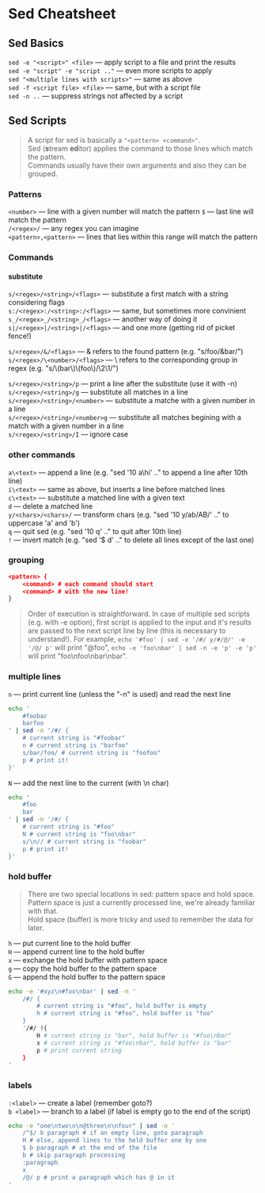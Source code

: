 # Sed Cheatsheet

## Sed Basics

`sed -e "<script>" <file>` — apply script to a file and print the results  
`sed -e "script" -e "script .."` — even more scripts to apply  
`sed "<multiple lines with scripts>"` — same as above  
`sed -f <script file> <file>` — same, but with a script file  
`sed -n ..` — suppress strings not affected by a script


## Sed Scripts
 
> A script for sed is basically a `"<pattern> <command>"`.  
> Sed (**s**tream **ed**itor) applies the command to those lines which match the pattern.  
> Commands usually have their own arguments and also they can be grouped.

### Patterns
`<number>` — line with a given number will match the pattern
`$` — last line will match the pattern  
`/<regex>/` — any regex you can imagine  
`<pattern>,<pattern>` — lines that lies within this range will match the pattern

### Commands

#### substitute
`s/<regex>/<string>/<flags>` — substitute a first match with a string considering flags  
`s:/<regex>:/<string>:/<flags>` — same, but sometimes more convinient  
`s_/<regex>_/<string>_/<flags>` — another way of doing it  
`s|/<regex>|/<string>|/<flags>` — and one more (getting rid of picket fence!)

`s/<regex>/&/<flags>` — & refers to the found pattern (e.g. "s/foo/&bar/")  
`s/<regex>/\<number>/<flags>` — \ refers to the corresponding group in regex (e.g. "s/\\(bar\\)\\(foo\\)/\2\1/")

`s/<regex>/<string>/p` — print a line after the substitute (use it with -n)  
`s/<regex>/<string>/g` — substitute all matches in a line  
`s/<regex>/<string>/<number>` — substitute a matche with a given number in a line  
`s/<regex>/<string>/<number>g` — substitute all matches begining with a match with a given number in a line  
`s/<regex>/<string>/I` — ignore case

### other commands
`a\<text>` — append a line (e.g. "sed '10 a\hi' .." to append a line after 10th line)  
`i\<text>` — same as above, but inserts a line before matched lines  
`c\<text>` — substitute a matched line with a given text  
`d` — delete a matched line  
`y/<chars>/<chars>/` — transform chars (e.g. "sed '10 y/ab/AB/' .." to uppercase 'a' and 'b')  
`q` — quit sed (e.g. "sed '10 q' .." to quit after 10th line)  
`!` — invert match (e.g. "sed '$ d' .." to delete all lines except of the last one)

### grouping
```sed
<pattern> {
	<command> # each command should start
	<command> # with the new line!
}
```
> Order of execution is straightforward. 
> In case of multiple sed scripts (e.g. with -e option), 
> first script is applied to the input and it's results are passed to the next script line by line (this is necessary to understand!). For example, `echo '#foo' | sed -e '/#/ y/#/@/' -e '/@/ p'` will print "@foo", `echo -e 'foo\nbar' | sed -n -e 'p' -e 'p'` will print "foo\nfoo\nbar\nbar".

### multiple lines
`n` — print current line (unless the "-n" is used) and read the next line  
```bash
echo '
	#foobar
	barfoo
' | sed -n '/#/ {
	# current string is "#foobar"
	n # current string is "barfoo"
	s/bar/foo/ # current string is "foofoo"
	p # print it!
}'
```
`N` — add the next line to the current (with \n char)
```bash
echo '
	#foo
	bar
' | sed -n '/#/ {
	# current string is "#foo"
	N # current string is "foo\nbar"
	s/\n// # current string is "foobar"
	p # print it!
}'
```

### hold buffer
> There are two special locations in sed: pattern space and hold space.  
> Pattern space is just a currently processed line, we're already familiar with that.  
> Hold space (buffer) is more tricky and used to remember the data for later.

`h` — put current line to the hold buffer  
`H` — append current line to the hold buffer  
`x` — exchange the hold buffer with pattern space  
`g` — copy the hold buffer to the pattern space  
`G` — append the hold buffer to the pattern space
```bash
echo -e '#xyz\n#foo\nbar' | sed -n '
	/#/ {
		# current string is "#foo", hold buffer is empty
		h # current string is "#foo", hold buffer is "foo"
	}
	'/#/ !{
		H # current string is "bar", hold buffer is "#foo\nbar"
		x # current string is "#foo\nbar", hold buffer is "bar"
		p # print current string
	}
'
```

### labels
`:<label>` — create a label (remember goto?)  
`b <label>` — branch to a label (if label is empty go to the end of the script)
```bash
echo -e "one\ntwo\n\n@three\n\nfour" | sed -n '
	/^$/ b paragraph # if an empty line, goto paragraph
	H # else, append lines to the hold buffer one by one
	$ b paragraph # at the end of the file
	b # skip paragraph processing
	:paragraph
	x
	/@/ p # print a paragraph which has @ in it
'
```
